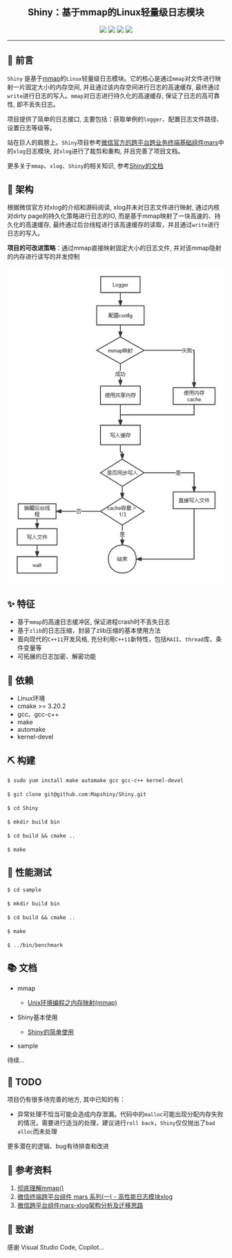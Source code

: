 <div align="center">


## Shiny：基于mmap的Linux轻量级日志模块

![](https://img.shields.io/badge/release-v1.0-blue.svg)
![](https://img.shields.io/badge/build-passing-green.svg)
![](https://img.shields.io/badge/dependencies-up%20to%20date-green.svg)
![](https://img.shields.io/badge/license-MIT-blue.svg)

</div>

-----

## 🐣 前言

`Shiny` 是基于[mmap](https://blog.csdn.net/bie_niu1992/article/details/89967045)的`Linux`轻量级日志模块。它的核心是通过`mmap`对文件进行映射一片固定大小的内存空间, 并且通过该内存空间进行日志的高速缓存, 最终通过`write`进行日志的写入。`mmap`对日志进行持久化的高速缓存, 保证了日志的高可靠性, 即不丢失日志。

项目提供了简单的日志接口, 主要包括：获取单例的`logger`、配置日志文件路径、设置日志等级等。

站在巨人的肩膀上。`Shiny`项目参考[微信官方的跨平台跨业务终端基础组件mars](https://github.com/Tencent/mars)中的`xlog`日志模块, 对`xlog`进行了裁剪和重构, 并且完善了项目文档。

更多关于`mmap`、`xlog`、`Shiny`的相关知识, 参考[Shiny的文档](#docss)

## 🚀 架构

根据微信官方对xlog的介绍和源码阅读, xlog并未对日志文件进行映射, 通过内核对dirty page的持久化策略进行日志的IO, 而是基于mmap映射了一块高速的、持久化的高速缓存, 最终通过后台线程进行该高速缓存的读取，并且通过`write`进行日志的写入。

**项目的可改进策略**：通过mmap直接映射固定大小的日志文件, 并对该mmap隐射的内存进行读写的并发控制

![流程图](./docs/assets/flowChart.png)

## ✨ 特征

- 基于`mmap`的高速日志缓冲区, 保证进程crash时不丢失日志
- 基于`zlib`的日志压缩，封装了zlib压缩的基本使用方法
- 面向现代的`C++11`开发风格, 充分利用`C++11`新特性，包括`RAII`、`thread`库、条件变量等
- 可拓展的日志加密、解密功能

## 💎 依赖

- Linux环境
- cmake >= 3.20.2
- gcc、gcc-c++
- make
- automake
- kernel-devel

## ⛏️ 构建

```
$ sudo yum install make automake gcc gcc-c++ kernel-devel

$ git clone git@github.com:Mapshiny/Shiny.git

$ cd Shiny

$ mkdir build bin

$ cd build && cmake ..

$ make
```

## 🥇 性能测试

```
$ cd sample

$ mkdir build bin

$ cd build && cmake ..

$ make

$ ../bin/benchmark
```



## 📚 <span id="docss">文档</span>

* mmap
  * [Unix环境编程之内存映射(mmap)](https://blog.csdn.net/bie_niu1992/article/details/89967045)

* Shiny基本使用
  * [Shiny的简单使用](./docs/shiny.md)
  
* sample

待续...

## 📅 TODO

项目仍有很多待完善的地方, 其中已知的有：

* 异常处理不恰当可能会造成内存泄漏。代码中的`malloc`可能出现分配内存失败的情况，需要进行适当的处理，建议进行`roll back`，`Shiny`仅仅抛出了`bad alloc`而未处理

更多潜在的逻辑、bug有待排查和改进


## 📀 参考资料

1. [彻底理解mmap()](https://blog.csdn.net/Holy_666/article/details/86532671)
2. [微信终端跨平台组件 mars 系列(一) - 高性能日志模块xlog](https://mp.weixin.qq.com/s/cnhuEodJGIbdodh0IxNeXQ)
3. [微信跨平台组件mars-xlog架构分析及迁移思路](https://zhuanlan.zhihu.com/p/25011775)

## 🧧 致谢

感谢 Visual Studio Code, Copilot...
